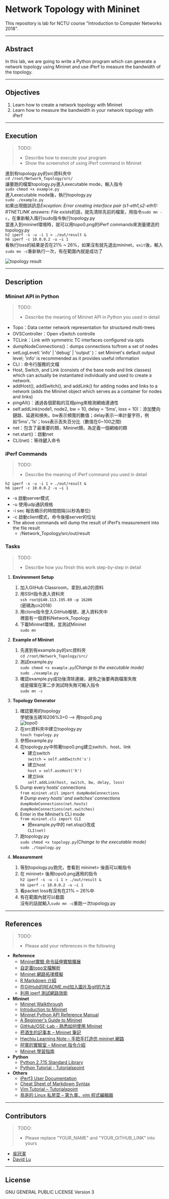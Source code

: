 # Network Topology with Mininet

This repository is lab for NCTU course "Introduction to Computer Networks 2018".

---
## Abstract

In this lab, we are going to write a Python program which can generate a network topology using Mininet and use iPerf to measure the bandwidth of the topology.

---
## Objectives

1. Learn how to create a network topology with Mininet
2. Learn how to measure the bandwidth in your network topology with iPerf

---
## Execution

> TODO: 
> * Describe how to execute your program
> * Show the screenshot of using iPerf command in Mininet

進到有topology.py的src資料夾中  
`cd /root/Network_Topology/src/`  
讓要跑的檔案topology.py進入executable mode，輸入指令  
`sudo chmod +x example.py`  
進入executable mode後，執行topology.py  
`sudo ./example.py`  
如果出現錯誤訊息*Exception: Error creating interface pair (s1-eth1,s2-eth1): RTNETLINK answers: File exists*的話，就先清除先前的檔案，用指令`sudo mn -c`，在重新輸入兩行sudo指令執行topology.py  
當進入到mininet環境時，就可以用topo0.png的iPerf commands來測量建造的topology.py  
`h2 iperf -s -u -i 1 > ./out/result &`  
`h6 iperf -c 10.0.0.2 -u –i 1`  
看執行loss的結果是否在21% ~ 26%，如果沒有就先退出mininet，`exit`後，輸入`sudo mn -c`重新執行一次，有在範圍內就是成功了   
  
![topology result](https://github.com/nctucn/lab2-kuanchiehwu/blob/master/topology%20result.png)

---
## Description

### Mininet API in Python

> TODO:
> * Describe the meaning of Mininet API in Python you used in detail

* Topo：Data center network representation for structured multi-trees  
* OVSController：Open vSwitch controlle  
* TCLink：Link with symmetric TC interfaces configured via opts  
* dumpNodeConnections()：dumps connections to/from a set of nodes  
* setLogLevel( 'info' | 'debug' | 'output' )：set Mininet's default output level; 'info' is recommended as it provides useful information  
* CLI：命令行服務的文檔  
* Host, Switch, and Link (consists of the base node and link classes) which can actually be instantiated individually and used to create a network.  
* addHost(), addSwitch(), and addLink() for adding nodes and links to a network (adds the Mininet object which serves as a container for nodes and links)  
* pingAll()：通過各個節點的互相ping來檢測網絡連通性  
* self.addLink(node1, node2, bw = 10, delay = '5ms', loss = 10)：添加雙向鏈路、延遲和損失。bw表示頻寬的數值；delay表示一串計量字符，例如‘5ms'，’1s‘；loss表示丟失百分比（數值在0~100之間)  
* net：包含了最重要的類，Mininet類，為定義一個網絡的類  
* net.start()：啟動net  
* CLI(net)：等待鍵入命令  

### iPerf Commands

> TODO:
> * Describe the meaning of iPerf command you used in detail

`h2 iperf -s -u -i 1 > ./out/result &`  
`h6 iperf -c 10.0.0.2 -u –i 1`  
* -s 啟動server模式  
* -u 使用udp通訊規格  
* -i sec 報告顯示的時間間隔(以秒為單位)  
* -c 啟動client模式，命令後接server的位址  
* The above commands will dump the result of iPerf’s measurement into the file result  
  * /Network_Topology/src/out/result  

### Tasks

> TODO:
> * Describe how you finish this work step-by-step in detail

1. **Environment Setup**

   1) 加入GitHub Classroom，拿到Lab2的資料
   2) 用SSH指令進入資料夾  
      `ssh root@140.113.195.69 –p 16206`  
      (密碼為cn2018)
   3) 用clone指令登入GitHub帳號，進入資料夾中  
      裡面有一個資料Network_Topology
   4) 下載Mininet環境，並測試Mininet  
      `sudo mn`
    

2. **Example of Mininet**

   1) 先進到有example.py的src資料夾  
     `cd /root/Network_Topology/src/`  
   2) 測試example.py  
     `sudo chmod +x example.py`*(Change to the executable mode)*  
     `sudo ./example.py`  
   3) 確認example.py成功後清除連線，避免之後要再跑檔案失敗  
      或是檔案在第二步測試時失敗可輸入指令  
     `sudo mn -c`


3. **Topology Generator**

   1) 確認要用的topology  
      學號後五碼16206%3=0 --> 用topo0.png  
      ![topo0](https://github.com/nctucn/lab2-kuanchiehwu/blob/master/src/topo/topo0.png)
   2) 在src資料夾中建立topology.py  
      `touch topology.py`  
   3) 參照example.py  
   4) 在topology.py中照著topo0.png建立switch、host、link  
      * 建立switch  
        `switch = self.addSwitch('s')`  
      * 建立host  
        `host = self.assHost('h')`  
      * 建立link  
        `self.addLink(host, switch, bw, delay, loss)`  
   5) Dump every hosts’ connections  
      `from mininet.util import dumpNodeConnections`  
      \# *Dump every hosts’ and switches’ connections*  
      `dumpNodeConnections(net.hosts)`  
      `dumpNodeConnections(net.switches)`  
   6) Enter in the Mininet’s CLI mode  
      `from mininet.cli import CLI`
      * 把example.py中的 net.stop()改成  
      `CLI(net)`  
   7) 跑topology.py  
      `sudo chmod +x topology.py`*(Change to the executable mode)*  
      `sudo ./topology.py`  


4. **Measurement**  

   1) 等到topology.py跑完，會看到 mininet> 後面可以輸指令  
   2) 在 mininet> 後用topo0.png適用的指令  
      `h2 iperf -s -u -i 1 > ./out/result &`  
      `h6 iperf -c 10.0.0.2 -u –i 1`  
   3) 看packet loss有沒有在21% ~ 26%中  
   4) 有在範圍內就可以截圖  
      沒有的話就輸入`sudo mn -c`重跑一次topology.py

---
## References

> TODO: 
> * Please add your references in the following
* **Reference**
    * [Mininet實驗 命令延伸實驗擴展](https://www.cnblogs.com/qq952693358/p/5882931.html)
    * [自定義topo文檔解析](https://hk.saowen.com/a/bec15fcc5f83404bce2c3724394fa8e8e9404d8d52f049a925517f770619ff80)
    * [Mininet 網路拓墣模擬](https://ithelp.ithome.com.tw/articles/10197633)
    * [R Markdown 介紹](https://bookdown.org/tpemartin/rmarkdown_intro/markdown-syntax.html)  
    * [在GitHub的README.md加入圖片及gif的方法](https://medium.com/@stephyang/在github的readme-md加入圖片及gif的方法-7282a4a63141)
    * [利用 iperf 測試網路效能](https://cms.35g.tw/coding/利用-iperf-測試網路效能/?fbclid=IwAR3QFgxlRzWOfvmHopmvGCQ3FxGIjye0CJ1vZxY97Zc6aEL7SOO62tz4MSw)
* **Mininet**
    * [Mininet Walkthrough](http://mininet.org/walkthrough/)
    * [Introduction to Mininet](https://github.com/mininet/mininet/wiki/Introduction-to-Mininet)
    * [Mininet Python API Reference Manual](http://mininet.org/api/annotated.html)
    * [A Beginner's Guide to Mininet](https://opensourceforu.com/2017/04/beginners-guide-mininet/)
    * [GitHub/OSE-Lab - 熟悉如何使用 Mininet](https://github.com/OSE-Lab/Learning-SDN/blob/master/Mininet/README.md)
    * [菸酒生的記事本 – Mininet 筆記](https://blog.laszlo.tw/?p=81)
    * [Hwchiu Learning Note – 手把手打造仿 mininet 網路](https://hwchiu.com/setup-mininet-like-environment.html)
    * [阿寬的實驗室 – Mininet 指令介紹](https://ting-kuan.blog/2017/11/09/%E3%80%90mininet%E6%8C%87%E4%BB%A4%E4%BB%8B%E7%B4%B9%E3%80%91/)
    * [Mininet 學習指南](https://www.sdnlab.com/11495.html)
* **Python**
    * [Python 2.7.15 Standard Library](https://docs.python.org/2/library/index.html)
    * [Python Tutorial - Tutorialspoint](https://www.tutorialspoint.com/python/)
* **Others**
    * [iPerf3 User Documentation](https://iperf.fr/iperf-doc.php#3doc)
    * [Cheat Sheet of Markdown Syntax](https://www.markdownguide.org/cheat-sheet)
    * [Vim Tutorial – Tutorialspoint](https://www.tutorialspoint.com/vim/index.htm)
    * [鳥哥的 Linux 私房菜 – 第九章、vim 程式編輯器](http://linux.vbird.org/linux_basic/0310vi.php)

---
## Contributors

> TODO:
> * Please replace "YOUR_NAME" and "YOUR_GITHUB_LINK" into yours

* [吳冠潔](https://github.com/)
* [David Lu](https://github.com/yungshenglu)

---
## License

GNU GENERAL PUBLIC LICENSE Version 3
